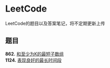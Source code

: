 # LeetCode
LeetCode的题目以及答案笔记，将不定期更新上传
## 题目

**862.** [和至少为K的最短子数组](https://github.com/Infinite-Ryvius/LeetCode/blob/master/python/862.md)  
**1124.** [表现良好的最长时间段](https://github.com/Infinite-Ryvius/LeetCode/blob/master/python/1124.md)  

